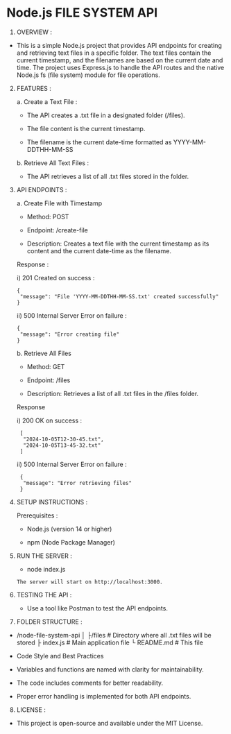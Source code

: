 # Node.js FILE SYSTEM API

 
  1. OVERVIEW : 

   -  This is a simple Node.js project that provides API endpoints for creating and retrieving text files in a specific folder. The text files contain the current timestamp, and the filenames are based on the current date and time. The project uses Express.js to handle the API routes and the native Node.js fs (file system) module for file operations.

 
  2. FEATURES :

     a. Create a Text File :

        -  The API creates a .txt file in a designated folder (/files).

        -  The file content is the current timestamp.

        -  The filename is the current date-time formatted as YYYY-MM-DDTHH-MM-SS


      b. Retrieve All Text Files :

        -  The API retrieves a list of all .txt files stored in the folder.


3. API ENDPOINTS :

   a. Create File with Timestamp

      -  Method: POST
     
      -  Endpoint: /create-file
     
      -  Description: Creates a text file with the current timestamp as its content and the current date-time as the filename.

      Response :

      i) 201 Created on success :

       {
        "message": "File 'YYYY-MM-DDTHH-MM-SS.txt' created successfully"
       }

      ii) 500 Internal Server Error on failure :

       {
        "message": "Error creating file"
       }


   b. Retrieve All Files

      -  Method: GET
      
      -  Endpoint: /files
     
      -  Description: Retrieves a list of all .txt files in the /files folder.

      Response

      i) 200 OK on success :

        [
         "2024-10-05T12-30-45.txt",
         "2024-10-05T13-45-32.txt"
        ]

     ii) 500 Internal Server Error on failure :

        {
         "message": "Error retrieving files"
        }


4. SETUP INSTRUCTIONS :

    Prerequisites :

      -  Node.js (version 14 or higher)

      -  npm (Node Package Manager)


5. RUN THE SERVER :

      -  node index.js

       The server will start on http://localhost:3000.


6. TESTING THE API :

      -  Use a tool like Postman to test the API endpoints.


7. FOLDER STRUCTURE :

  -  /node-file-system-api
     │
     ├/files # Directory where all .txt files will be stored
     ├ index.js # Main application file
     └ README.md # This file

  -  Code Style and Best Practices

  -  Variables and functions are named with clarity for maintainability.

  -  The code includes comments for better readability.

  -  Proper error handling is implemented for both API endpoints.


8. LICENSE :

  -  This project is open-source and available under the MIT License.

    
